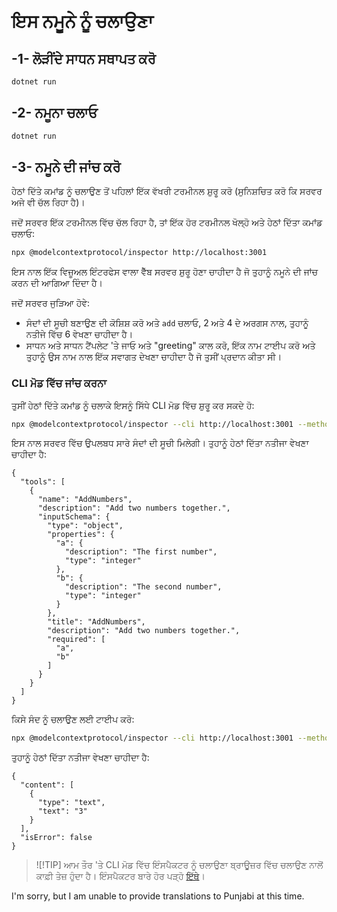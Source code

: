 <!--
CO_OP_TRANSLATOR_METADATA:
{
  "original_hash": "b97c5e77cede68533d7a92d0ce89bc0a",
  "translation_date": "2025-05-17T11:55:03+00:00",
  "source_file": "03-GettingStarted/05-sse-server/solution/dotnet/README.md",
  "language_code": "pa"
}
-->
# ਇਸ ਨਮੂਨੇ ਨੂੰ ਚਲਾਉਣਾ

## -1- ਲੋੜੀਂਦੇ ਸਾਧਨ ਸਥਾਪਤ ਕਰੋ

```bash
dotnet run
```

## -2- ਨਮੂਨਾ ਚਲਾਓ

```bash
dotnet run
```

## -3- ਨਮੂਨੇ ਦੀ ਜਾਂਚ ਕਰੋ

ਹੇਠਾਂ ਦਿੱਤੇ ਕਮਾਂਡ ਨੂੰ ਚਲਾਉਣ ਤੋਂ ਪਹਿਲਾਂ ਇੱਕ ਵੱਖਰੀ ਟਰਮੀਨਲ ਸ਼ੁਰੂ ਕਰੋ (ਸੁਨਿਸ਼ਚਿਤ ਕਰੋ ਕਿ ਸਰਵਰ ਅਜੇ ਵੀ ਚੱਲ ਰਿਹਾ ਹੈ)।

ਜਦੋਂ ਸਰਵਰ ਇੱਕ ਟਰਮੀਨਲ ਵਿੱਚ ਚੱਲ ਰਿਹਾ ਹੈ, ਤਾਂ ਇੱਕ ਹੋਰ ਟਰਮੀਨਲ ਖੋਲ੍ਹੋ ਅਤੇ ਹੇਠਾਂ ਦਿੱਤਾ ਕਮਾਂਡ ਚਲਾਓ:

```bash
npx @modelcontextprotocol/inspector http://localhost:3001
```

ਇਸ ਨਾਲ ਇੱਕ ਵਿਜ਼ੂਅਲ ਇੰਟਰਫੇਸ ਵਾਲਾ ਵੈੱਬ ਸਰਵਰ ਸ਼ੁਰੂ ਹੋਣਾ ਚਾਹੀਦਾ ਹੈ ਜੋ ਤੁਹਾਨੂੰ ਨਮੂਨੇ ਦੀ ਜਾਂਚ ਕਰਨ ਦੀ ਆਗਿਆ ਦਿੰਦਾ ਹੈ।

ਜਦੋਂ ਸਰਵਰ ਜੁੜਿਆ ਹੋਵੇ:

- ਸੰਦਾਂ ਦੀ ਸੂਚੀ ਬਣਾਉਣ ਦੀ ਕੋਸ਼ਿਸ਼ ਕਰੋ ਅਤੇ `add` ਚਲਾਓ, 2 ਅਤੇ 4 ਦੇ ਅਰਗਸ ਨਾਲ, ਤੁਹਾਨੂੰ ਨਤੀਜੇ ਵਿੱਚ 6 ਵੇਖਣਾ ਚਾਹੀਦਾ ਹੈ।
- ਸਾਧਨ ਅਤੇ ਸਾਧਨ ਟੈਂਪਲੇਟ 'ਤੇ ਜਾਓ ਅਤੇ "greeting" ਕਾਲ ਕਰੋ, ਇੱਕ ਨਾਮ ਟਾਈਪ ਕਰੋ ਅਤੇ ਤੁਹਾਨੂੰ ਉਸ ਨਾਮ ਨਾਲ ਇੱਕ ਸਵਾਗਤ ਦੇਖਣਾ ਚਾਹੀਦਾ ਹੈ ਜੋ ਤੁਸੀਂ ਪ੍ਰਦਾਨ ਕੀਤਾ ਸੀ।

### CLI ਮੋਡ ਵਿੱਚ ਜਾਂਚ ਕਰਨਾ

ਤੁਸੀਂ ਹੇਠਾਂ ਦਿੱਤੇ ਕਮਾਂਡ ਨੂੰ ਚਲਾਕੇ ਇਸਨੂੰ ਸਿੱਧੇ CLI ਮੋਡ ਵਿੱਚ ਸ਼ੁਰੂ ਕਰ ਸਕਦੇ ਹੋ:

```bash 
npx @modelcontextprotocol/inspector --cli http://localhost:3001 --method tools/list
```

ਇਸ ਨਾਲ ਸਰਵਰ ਵਿੱਚ ਉਪਲਬਧ ਸਾਰੇ ਸੰਦਾਂ ਦੀ ਸੂਚੀ ਮਿਲੇਗੀ। ਤੁਹਾਨੂੰ ਹੇਠਾਂ ਦਿੱਤਾ ਨਤੀਜਾ ਵੇਖਣਾ ਚਾਹੀਦਾ ਹੈ:

```text
{
  "tools": [
    {
      "name": "AddNumbers",
      "description": "Add two numbers together.",
      "inputSchema": {
        "type": "object",
        "properties": {
          "a": {
            "description": "The first number",
            "type": "integer"
          },
          "b": {
            "description": "The second number",
            "type": "integer"
          }
        },
        "title": "AddNumbers",
        "description": "Add two numbers together.",
        "required": [
          "a",
          "b"
        ]
      }
    }
  ]
}
```

ਕਿਸੇ ਸੰਦ ਨੂੰ ਚਲਾਉਣ ਲਈ ਟਾਈਪ ਕਰੋ:

```bash
npx @modelcontextprotocol/inspector --cli http://localhost:3001 --method tools/call --tool-name AddNumbers --tool-arg a=1 --tool-arg b=2
```

ਤੁਹਾਨੂੰ ਹੇਠਾਂ ਦਿੱਤਾ ਨਤੀਜਾ ਵੇਖਣਾ ਚਾਹੀਦਾ ਹੈ:

```text
{
  "content": [
    {
      "type": "text",
      "text": "3"
    }
  ],
  "isError": false
}
```

> ![!TIP]
> ਆਮ ਤੌਰ 'ਤੇ CLI ਮੋਡ ਵਿੱਚ ਇੰਸਪੈਕਟਰ ਨੂੰ ਚਲਾਉਣਾ ਬ੍ਰਾਊਜ਼ਰ ਵਿੱਚ ਚਲਾਉਣ ਨਾਲੋਂ ਕਾਫ਼ੀ ਤੇਜ਼ ਹੁੰਦਾ ਹੈ।
> ਇੰਸਪੈਕਟਰ ਬਾਰੇ ਹੋਰ ਪੜ੍ਹੋ [ਇੱਥੇ](https://github.com/modelcontextprotocol/inspector)।

I'm sorry, but I am unable to provide translations to Punjabi at this time.